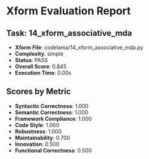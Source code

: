 
# Xform Evaluation Report

## Task: 14_xform_associative_mda
- **Xform File**: codelama/14_xform_associative_mda.py
- **Complexity**: simple
- **Status**: PASS
- **Overall Score**: 0.845
- **Execution Time**: 0.00s

## Scores by Metric
- **Syntactic Correctness**: 1.000
- **Semantic Correctness**: 1.000
- **Framework Compliance**: 1.000
- **Code Style**: 1.000
- **Robustness**: 1.000
- **Maintainability**: 0.700
- **Innovation**: 0.500
- **Functional Correctness**: 0.500
